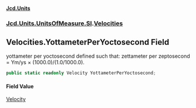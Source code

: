 #### [Jcd.Units](index.md 'index')

### [Jcd.Units.UnitsOfMeasure.SI](Jcd.Units.UnitsOfMeasure.SI.md 'Jcd.Units.UnitsOfMeasure.SI').[Velocities](Velocities.md 'Jcd.Units.UnitsOfMeasure.SI.Velocities')

## Velocities.YottameterPerYoctosecond Field

yottameter per yoctosecond defined such that: zettameter per zeptosecond = Ym/ys × (1000.0)/(1.0/1000.0).

```csharp
public static readonly Velocity YottameterPerYoctosecond;
```

#### Field Value

[Velocity](Velocity.md 'Jcd.Units.UnitTypes.Velocity')